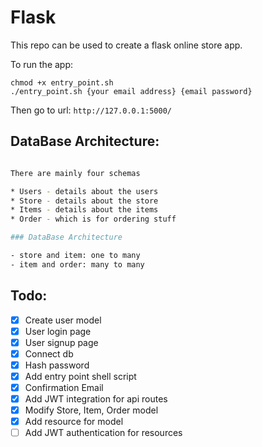 # Flask

This repo can be used to create a flask online store app.

To run the app:

``` 
chmod +x entry_point.sh
./entry_point.sh {your email address} {email password}
```

Then go to url: `http://127.0.0.1:5000/`

## DataBase Architecture:
```sh

There are mainly four schemas 

* Users - details about the users
* Store - details about the store
* Items - details about the items
* Order - which is for ordering stuff

### DataBase Architecture

- store and item: one to many 
- item and order: many to many 

```

## Todo:

- [x] Create user model
- [x] User login page
- [x] User signup page
- [x] Connect db
- [x] Hash password
- [x] Add entry point shell script
- [x] Confirmation Email
- [x] Add JWT integration for api routes
- [x] Modify Store, Item, Order model
- [x] Add resource for model
- [ ] Add JWT authentication for resources
